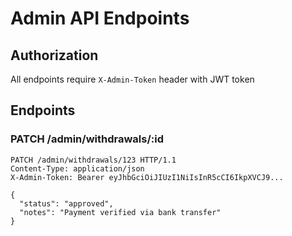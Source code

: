 # Admin API Endpoints

## Authorization
All endpoints require `X-Admin-Token` header with JWT token

## Endpoints

### PATCH /admin/withdrawals/:id
```http
PATCH /admin/withdrawals/123 HTTP/1.1
Content-Type: application/json
X-Admin-Token: Bearer eyJhbGciOiJIUzI1NiIsInR5cCI6IkpXVCJ9...

{
  "status": "approved",
  "notes": "Payment verified via bank transfer"
}